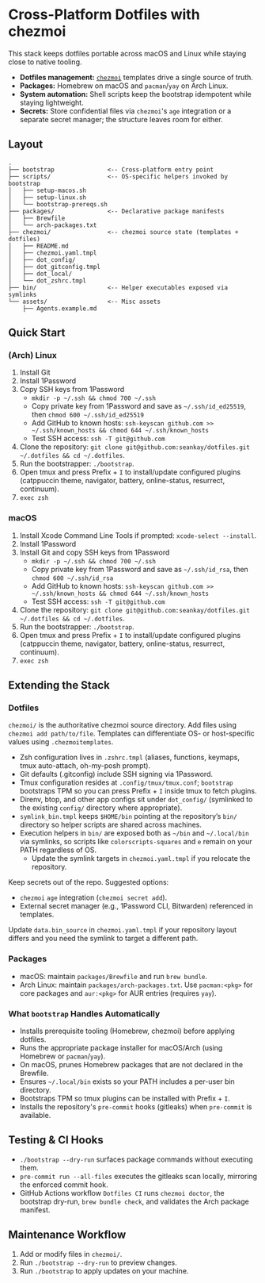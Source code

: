 # Cross-Platform Dotfiles with chezmoi

This stack keeps dotfiles portable across macOS and Linux while staying close to native tooling.

- **Dotfiles management:** [`chezmoi`](https://www.chezmoi.io/) templates drive a single source of truth.
- **Packages:** Homebrew on macOS and `pacman`/`yay` on Arch Linux.
- **System automation:** Shell scripts keep the bootstrap idempotent while staying lightweight.
- **Secrets:** Store confidential files via `chezmoi`'s `age` integration or a separate secret manager; the structure leaves room for either.

## Layout

```
.
├── bootstrap               <-- Cross-platform entry point
├── scripts/                <-- OS-specific helpers invoked by bootstrap
│   ├── setup-macos.sh
│   ├── setup-linux.sh
│   └── bootstrap-prereqs.sh
├── packages/               <-- Declarative package manifests
│   ├── Brewfile
│   └── arch-packages.txt
├── chezmoi/                <-- chezmoi source state (templates + dotfiles)
│   ├── README.md
│   ├── chezmoi.yaml.tmpl
│   ├── dot_config/
│   ├── dot_gitconfig.tmpl
│   ├── dot_local/
│   └── dot_zshrc.tmpl
├── bin/                    <-- Helper executables exposed via symlinks
└── assets/                 <-- Misc assets
    ├── Agents.example.md
```

## Quick Start

### (Arch) Linux

1. Install Git
2. Install 1Password
3. Copy SSH keys from 1Password
   - `mkdir -p ~/.ssh && chmod 700 ~/.ssh`
   - Copy private key from 1Password and save as `~/.ssh/id_ed25519`, then `chmod 600 ~/.ssh/id_ed25519`
   - Add GitHub to known hosts: `ssh-keyscan github.com >> ~/.ssh/known_hosts && chmod 644 ~/.ssh/known_hosts`
   - Test SSH access: `ssh -T git@github.com`
4. Clone the repository: `git clone git@github.com:seankay/dotfiles.git ~/.dotfiles && cd ~/.dotfiles`.
5. Run the bootstrapper: `./bootstrap`.
6. Open tmux and press Prefix + `I` to install/update configured plugins (catppuccin theme, navigator, battery, online-status, resurrect, continuum).
7. `exec zsh`

### macOS

1. Install Xcode Command Line Tools if prompted: `xcode-select --install`.
2. Install 1Password
3. Install Git and copy SSH keys from 1Password
   - `mkdir -p ~/.ssh && chmod 700 ~/.ssh`
   - Copy private key from 1Password and save as `~/.ssh/id_rsa`, then `chmod 600 ~/.ssh/id_rsa`
   - Add GitHub to known hosts: `ssh-keyscan github.com >> ~/.ssh/known_hosts && chmod 644 ~/.ssh/known_hosts`
   - Test SSH access: `ssh -T git@github.com`
4. Clone the repository: `git clone git@github.com:seankay/dotfiles.git ~/.dotfiles && cd ~/.dotfiles`.
5. Run the bootstrapper: `./bootstrap`.
6. Open tmux and press Prefix + `I` to install/update configured plugins (catppuccin theme, navigator, battery, online-status, resurrect, continuum).
7. `exec zsh`

## Extending the Stack

### Dotfiles

`chezmoi/` is the authoritative chezmoi source directory. Add files using `chezmoi add path/to/file`. Templates can differentiate OS- or host-specific values using `.chezmoitemplates`.

- Zsh configuration lives in `.zshrc.tmpl` (aliases, functions, keymaps, tmux auto-attach, oh-my-posh prompt).
- Git defaults (.gitconfig) include SSH signing via 1Password.
- Tmux configuration resides at `.config/tmux/tmux.conf`; `bootstrap` bootstraps TPM so you can press Prefix + `I` inside tmux to fetch plugins.
- Direnv, btop, and other app configs sit under `dot_config/` (symlinked to the existing `config/` directory where appropriate).
- `symlink_bin.tmpl` keeps `$HOME/bin` pointing at the repository’s `bin/` directory so helper scripts are shared across machines.
- Execution helpers in `bin/` are exposed both as `~/bin` and `~/.local/bin` via symlinks, so scripts like `colorscripts-squares` and `e` remain on your PATH regardless of OS.
  - Update the symlink targets in `chezmoi.yaml.tmpl` if you relocate the repository.

Keep secrets out of the repo. Suggested options:

- `chezmoi` `age` integration (`chezmoi secret add`).
- External secret manager (e.g., 1Password CLI, Bitwarden) referenced in templates.

Update `data.bin_source` in `chezmoi.yaml.tmpl` if your repository layout differs and you need the symlink to target a different path.

### Packages

- macOS: maintain `packages/Brewfile` and run `brew bundle`.
- Arch Linux: maintain `packages/arch-packages.txt`. Use `pacman:<pkg>` for core packages and `aur:<pkg>` for AUR entries (requires `yay`).

### What `bootstrap` Handles Automatically

- Installs prerequisite tooling (Homebrew, chezmoi) before applying dotfiles.
- Runs the appropriate package installer for macOS/Arch (using Homebrew or `pacman`/`yay`).
- On macOS, prunes Homebrew packages that are not declared in the Brewfile.
- Ensures `~/.local/bin` exists so your PATH includes a per-user bin directory.
- Bootstraps TPM so tmux plugins can be installed with Prefix + `I`.
- Installs the repository's `pre-commit` hooks (gitleaks) when `pre-commit` is available.

## Testing & CI Hooks

- `./bootstrap --dry-run` surfaces package commands without executing them.
- `pre-commit run --all-files` executes the gitleaks scan locally, mirroring the enforced commit hook.
- GitHub Actions workflow `Dotfiles CI` runs `chezmoi doctor`, the bootstrap dry-run, `brew bundle check`, and validates the Arch package manifest.

## Maintenance Workflow

1. Add or modify files in `chezmoi/`.
2. Run `./bootstrap --dry-run` to preview changes.
3. Run `./bootstrap` to apply updates on your machine.
